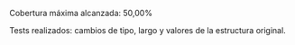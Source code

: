 Cobertura máxima alcanzada: 50,00%

Tests realizados: cambios de tipo, largo y valores de la estructura original.
